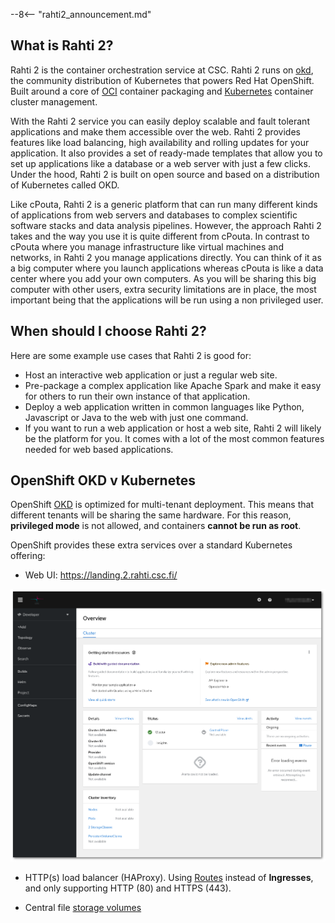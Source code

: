 --8<-- "rahti2_announcement.md"
## What is Rahti 2?

Rahti 2 is the container orchestration service at CSC. Rahti 2 runs on [okd](https://www.okd.io/), the community distribution of Kubernetes that powers Red Hat OpenShift. Built around a core of [OCI](https://opencontainers.org/) container packaging and [Kubernetes](https://kubernetes.io/) container cluster management.

With the Rahti 2 service you can easily deploy scalable and fault tolerant applications and make them accessible over the web. Rahti 2 provides features like load balancing, high availability and rolling updates for your application. It also provides a set of ready-made templates that allow you to set up applications like a database or a web server with just a few clicks. Under the hood, Rahti 2 is built on open source and based on a distribution of Kubernetes called OKD.

Like cPouta, Rahti 2 is a generic platform that can run many different kinds of applications from web servers and databases to complex scientific software stacks and data analysis pipelines. However, the approach Rahti 2 takes and the way you use it is quite different from cPouta. In contrast to cPouta where you manage infrastructure like virtual machines and networks, in Rahti 2 you manage applications directly. You can think of it as a big computer where you launch applications whereas cPouta is like a data center where you add your own computers. As you will be sharing this big computer with other users, extra security limitations are in place, the most important being that the applications will be run using a non privileged user.

## When should I choose Rahti 2?

Here are some example use cases that Rahti 2 is good for:

* Host an interactive web application or just a regular web site.
* Pre-package a complex application like Apache Spark and make it easy for others to run their own instance of that application.
* Deploy a web application written in common languages like Python, Javascript or Java to the web with just one command.
* If you want to run a web application or host a web site, Rahti 2 will likely be the platform for you. It comes with a lot of the most common features needed for web based applications.

## OpenShift OKD v Kubernetes

OpenShift [OKD](https://www.okd.io/) is optimized for multi-tenant deployment. This means that different tenants will be sharing the same hardware. For this reason, **privileged mode** is not allowed, and containers **cannot be run as root**.

OpenShift provides these extra services over a standard Kubernetes offering:

* Web UI: <https://landing.2.rahti.csc.fi/>

![Rahti 2 WEB UI](../img/Rahti-landing.png)

* HTTP(s) load balancer (HAProxy). Using [Routes](networking.md#routes) instead of **Ingresses**, and only supporting HTTP (80) and HTTPS (443).

* Central file [storage volumes](storage/index.md)
